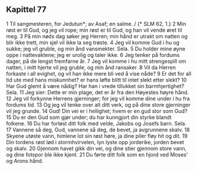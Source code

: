 ## Kapittel 77

1 Til sangmesteren, for Jedutun*; av Asaf; en salme. / {* SLM 62, 1.}
2 Min røst er til Gud, og jeg vil rope; min røst er til Gud, og han vil vende øret til meg.
3 På min nøds dag søker jeg Herren; min hånd er utrakt om natten og blir ikke trett, min sjel vil ikke la seg trøste.
4 Jeg vil komme Gud i hu og sukke; jeg vil gruble, og min ånd vansmekter. Sela.
5 Du holder mine øyne oppe i nattevaktene; jeg er urolig og taler ikke.
6 Jeg tenker på fordums dager, på de lengst fremfarne år.
7 Jeg vil komme i hu mitt strengespill om natten, i mitt hjerte vil jeg gruble, og min ånd ransaker.
8 Vil da Herren forkaste i all evighet, og vil han ikke mere bli ved å vise nåde?
9 Er det for all tid ute med hans miskunnhet? er hans løfte blitt til intet slekt etter slekt?
10 Har Gud glemt å være nådig? Har han i vrede tillukket sin barmhjertighet? Sela.
11 Jeg sier: Dette er min plage, det er år fra den Høyestes høyre hånd.
12 Jeg vil forkynne Herrens gjerninger; for jeg vil komme dine under i hu fra fordums tid.
13 Og jeg vil tenke over alt ditt verk, og på dine store gjerninger vil jeg grunde.
14 Gud! Din vei er i hellighet; hvem er en gud stor som Gud?
15 Du er den Gud som gjør under; du har kunngjort din styrke blandt folkene.
16 Du har forløst ditt folk med velde, Jakobs og Josefs barn. Sela.
17 Vannene så deg, Gud, vannene så deg, de bevet, ja avgrunnene skalv.
18 Skyene utøste vann, himlene lot sin røst høre, ja dine piler fløy hit og dit.
19 Din tordens røst lød i stormhvirvelen, lyn lyste opp jorderike, jorden bevet og skalv.
20 Gjennom havet gikk din vei, og dine stier gjennom store vann, og dine fotspor ble ikke kjent.
21 Du førte ditt folk som en hjord ved Moses' og Arons hånd.
